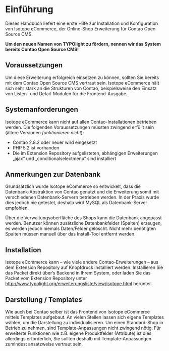 # Einführung

Dieses Handbuch liefert eine erste Hilfe zur Installation und Konfiguration von Isotope eCommerce, der Online-Shop Erweiterung für Contao Open Source CMS.

**Um den neuen Namen von TYPOlight zu fördern, nennen wir das System bereits Contao Open Source CMS!**


## Voraussetzungen

Um diese Erweiterung erfolgreich einsetzen zu können, sollten Sie bereits mit dem Contao Open Source CMS vertraut sein. Isotope eCommerce hält sich sehr stark an die Strukturen von Contao, beispielsweise den Einsatz von Listen- und Detail-Modulen für die Frontend-Ausgabe.


## Systemanforderungen

Isotope eCommerce kann nicht auf allen Contao-Installationen betrieben werden.
Die folgenden Voraussetzungen müssten zwingend erfüllt sein (ältere Versionen *funktionieren nicht*):
- Contao 2.8.2 oder neuer wird eingesetzt
- PHP 5.2 ist vorhanden
- Die im Extension Repository aufgelisteten, abhängigen Erweiterungen „ajax“ und „conditionalselectmenu“ sind installiert


## Anmerkungen zur Datenbank

Grundsätzlich wurde Isotope eCommerce so entwickelt, dass die Datenbank-Abstraktion von Contao genutzt und die Erweiterung somit mit verschiedenen Datenbank-Servern betrieben werden. In der Praxis wurde dies jedoch nie getestet, deshalb wird MySQL als Datenbank-Server empfohlen.

Über die Verwaltungsoberfläche des Shops kann die Datenbank angepasst werden. Benutzer können zusätzliche Datenbankfelder (Spalten) erzeugen, es werden jedoch niemals Daten/Felder gelöscht. Nicht mehr benötigten Spalten müssen manuell über das Install-Tool entfernt werden.


## Installation

Isotope eCommerce kann – wie viele andere Contao-Erweiterungen – aus dem Extension Repository auf Knopfdruck installiert werden. Installieren Sie das Packet direkt über‘s Backend in Ihrem System, oder laden Sie das Packet vom Extension Repository unter http://www.typolight.org/erweiterungsliste/view/isotope.html herunter.


## Darstellung / Templates

Wie auch bei Contao selber ist das Frontend von Isotope eCommerce mittels Templates aufgebaut. An vielen Stellen lassen sich eigene Templates wählen, um die Darstellung zu individualisieren. Um einen Standard-Shop in Betrieb zu nehmen, sind Template-Anpassungen nicht zwingend nötig. Für erweiterte Funktionen wie z.B. eigene Produktfelder (Attribute) ist dies allerdings erforderlich, Sie sollten deshalb mit Template-Anpassungen zumindest ansatzweise vertraut sein.